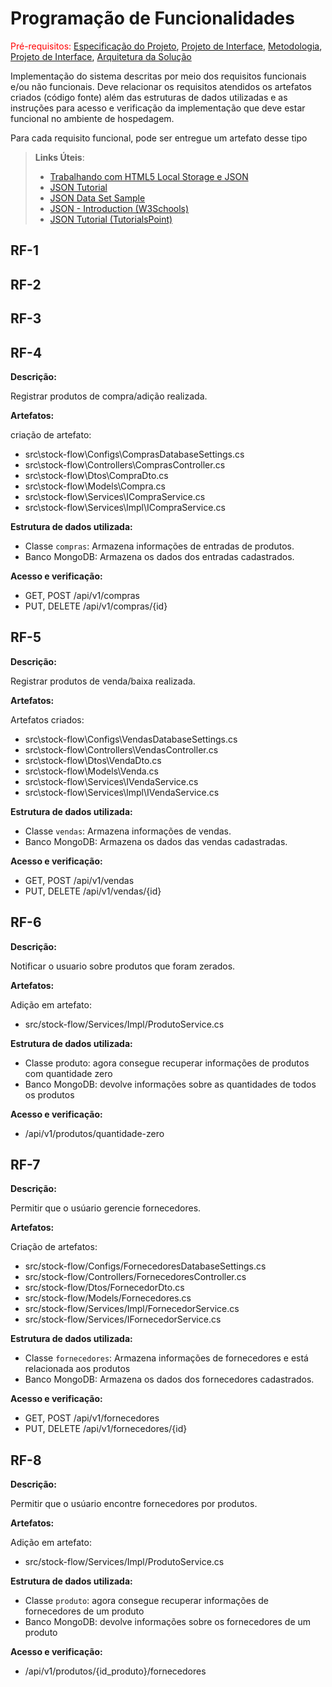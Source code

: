 # Programação de Funcionalidades

<span style="color:red">Pré-requisitos: <a href="2-Especificação do Projeto.md"> Especificação do Projeto</a></span>, <a href="3-Projeto de Interface.md"> Projeto de Interface</a>, <a href="4-Metodologia.md"> Metodologia</a>, <a href="3-Projeto de Interface.md"> Projeto de Interface</a>, <a href="5-Arquitetura da Solução.md"> Arquitetura da Solução</a>

Implementação do sistema descritas por meio dos requisitos funcionais e/ou não funcionais. Deve relacionar os requisitos atendidos os artefatos criados (código fonte) além das estruturas de dados utilizadas e as instruções para acesso e verificação da implementação que deve estar funcional no ambiente de hospedagem.

Para cada requisito funcional, pode ser entregue um artefato desse tipo

> **Links Úteis**:
>
> - [Trabalhando com HTML5 Local Storage e JSON](https://www.devmedia.com.br/trabalhando-com-html5-local-storage-e-json/29045)
> - [JSON Tutorial](https://www.w3resource.com/JSON)
> - [JSON Data Set Sample](https://opensource.adobe.com/Spry/samples/data_region/JSONDataSetSample.html)
> - [JSON - Introduction (W3Schools)](https://www.w3schools.com/js/js_json_intro.asp)
> - [JSON Tutorial (TutorialsPoint)](https://www.tutorialspoint.com/json/index.htm)



## RF-1

## RF-2

## RF-3

## RF-4

**Descrição:**

Registrar produtos de compra/adição realizada.


**Artefatos:**

criação de artefato:

- src\stock-flow\Configs\ComprasDatabaseSettings.cs
- src\stock-flow\Controllers\ComprasController.cs
- src\stock-flow\Dtos\CompraDto.cs
- src\stock-flow\Models\Compra.cs
- src\stock-flow\Services\ICompraService.cs
- src\stock-flow\Services\lmpl\ICompraService.cs

**Estrutura de dados utilizada:**

- Classe `compras`: Armazena informações de entradas de produtos.
- Banco MongoDB: Armazena os dados dos entradas cadastrados.


**Acesso e verificação:**

- GET, POST /api/v1/compras
- PUT, DELETE /api/v1/compras/{id}

## RF-5
**Descrição:**

Registrar produtos de venda/baixa realizada.

**Artefatos:**

Artefatos criados:

- src\stock-flow\Configs\VendasDatabaseSettings.cs
- src\stock-flow\Controllers\VendasController.cs
- src\stock-flow\Dtos\VendaDto.cs
- src\stock-flow\Models\Venda.cs
- src\stock-flow\Services\IVendaService.cs
- src\stock-flow\Services\lmpl\IVendaService.cs


**Estrutura de dados utilizada:**

- Classe `vendas`: Armazena informações de vendas.
- Banco MongoDB: Armazena os dados das vendas cadastradas.


**Acesso e verificação:**

- GET, POST /api/v1/vendas
- PUT, DELETE /api/v1/vendas/{id}

## RF-6

**Descrição:**

Notificar o usuario sobre produtos que foram zerados.

**Artefatos:**

Adição em artefato:
- src/stock-flow/Services/Impl/ProdutoService.cs


**Estrutura de dados utilizada:**

- Classe produto: agora consegue recuperar informações de produtos com quantidade zero
- Banco MongoDB: devolve informações sobre as quantidades de todos os produtos


**Acesso e verificação:**

- /api/v1/produtos/quantidade-zero



## RF-7

**Descrição:**

Permitir que o usúario gerencie fornecedores.


**Artefatos:**

Criação de artefatos:
- src/stock-flow/Configs/FornecedoresDatabaseSettings.cs
- src/stock-flow/Controllers/FornecedoresController.cs
- src/stock-flow/Dtos/FornecedorDto.cs
- src/stock-flow/Models/Fornecedores.cs
- src/stock-flow/Services/Impl/FornecedorService.cs
- src/stock-flow/Services/IFornecedorService.cs

**Estrutura de dados utilizada:**

- Classe `fornecedores`: Armazena informações de fornecedores e está relacionada aos produtos
- Banco MongoDB: Armazena os dados dos fornecedores cadastrados.

**Acesso e verificação:**

- GET, POST /api/v1/fornecedores
- PUT, DELETE /api/v1/fornecedores/{id}

## RF-8

**Descrição:**

Permitir que o usúario encontre fornecedores por produtos.

**Artefatos:**

Adição em artefato:
- src/stock-flow/Services/Impl/ProdutoService.cs

**Estrutura de dados utilizada:**

- Classe `produto`: agora consegue recuperar informações de fornecedores de um produto
- Banco MongoDB: devolve informações sobre os fornecedores de um produto


**Acesso e verificação:**

- /api/v1/produtos/{id_produto}/fornecedores

